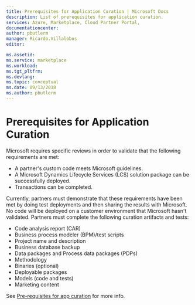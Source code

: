 ```yaml
---
title: Prerequisites for Application Curation | Microsoft Docs
description: List of prerequisites for application curation.
services: Azure, Marketplace, Cloud Partner Portal, 
documentationcenter:
author: pbutlerm
manager: Ricardo.Villalobos  
editor:

ms.assetid: 
ms.service: marketplace
ms.workload: 
ms.tgt_pltfrm: 
ms.devlang: 
ms.topic: conceptual
ms.date: 09/13/2018
ms.author: pbutlerm
---
```


Prerequisites for Application Curation
===============================

Microsoft requires specific reviews in order to validate that the
following requirements are met:

- A partner\'s custom code meets Microsoft guidelines.
- A Microsoft Dynamics Lifecycle Services (LCS) solution package can be successfully deployed.
- Transactions can be completed.

Currently, partners must demonstrate that these requirements have been met by doing test deployments and then sharing the results with
Microsoft. No code will be deployed on a customer environment that Microsoft hasn\'t validated. Partners must complete the following
curation artifacts and tests:

- Code analysis report (CAR)
- Business process modeler (BPM)/test scripts
- Project name and description
- Business database backup
- Data packages and Process data packages (PDPs)
- Methodology
- Binaries (optional)
- Deployable packages
- Models (code and tests)
- Marketing content

See [Pre-requisites for app curation](https://docs.microsoft.com/dynamics365/operations/dev-itpro/lcs-solutions/app-validation-lcs-solutions) for more info.
